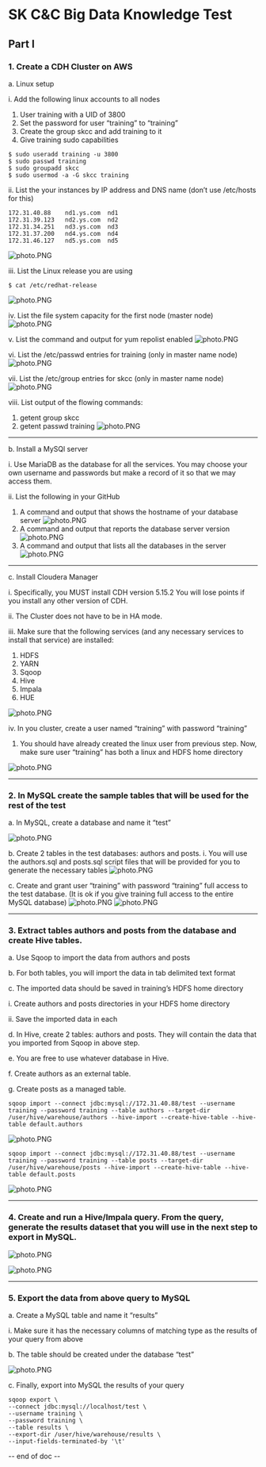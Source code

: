 # SK C&C Big Data Knowledge Test
## Part I

### 1. Create a CDH Cluster on AWS
a. Linux setup

i. Add the following linux accounts to all nodes

1. User training with a UID of 3800
2. Set the password for user “training” to “training”
3. Create the group skcc and add training to it
4. Give training sudo capabilities
```
$ sudo useradd training -u 3800
$ sudo passwd training
$ sudo groupadd skcc
$ sudo usermod -a -G skcc training
```

ii. List the your instances by IP address and DNS name (don’t use /etc/hosts
for this)
```
172.31.40.88	nd1.ys.com	nd1
172.31.39.123	nd2.ys.com	nd2
172.31.34.251	nd3.ys.com	nd3
172.31.37.200	nd4.ys.com	nd4
172.31.46.127	nd5.ys.com	nd5
```
![photo.PNG](https://github.com/jamesj4318/SKCC_20190719_FinalTest/blob/master/challenges/images/1-a-ii.Instances.PNG?raw=true)

iii. List the Linux release you are using
```
$ cat /etc/redhat-release
```
![photo.PNG](https://github.com/jamesj4318/SKCC_20190719_FinalTest/blob/master/challenges/images/1-a-iii.LinuxRelease.PNG?raw=true)

iv. List the file system capacity for the first node (master node)
![photo.PNG](https://github.com/jamesj4318/SKCC_20190719_FinalTest/blob/master/challenges/images/1-a-iv.file_system_capacity_for_the_first_node.PNG?raw=true)

v. List the command and output for yum repolist enabled
![photo.PNG](https://github.com/jamesj4318/SKCC_20190719_FinalTest/blob/master/challenges/images/1-a-v.yum_repolist.PNG?raw=true)

vi. List the /etc/passwd entries for training (only in master name node)
![photo.PNG](https://github.com/jamesj4318/SKCC_20190719_FinalTest/blob/master/challenges/images/1-a-vi.etc_passwd_entries_for_training.PNG?raw=true)

vii. List the /etc/group entries for skcc (only in master name node)
![photo.PNG](https://github.com/jamesj4318/SKCC_20190719_FinalTest/blob/master/challenges/images/1-a-vii.etc_group_entries_for_skcc.PNG?raw=true)

viii. List output of the flowing commands:
1. getent group skcc
2. getent passwd training
![photo.PNG](https://github.com/jamesj4318/SKCC_20190719_FinalTest/blob/master/challenges/images/1-a-viii.getent.PNG?raw=true)

----------------------------------------------------------------------------------------------------------------------------------------
b. Install a MySQl server

i. Use MariaDB as the database for all the services. You may choose your
own username and passwords but make a record of it so that we may
access them.

ii. List the following in your GitHub
1. A command and output that shows the hostname of your
database server
![photo.PNG](https://github.com/jamesj4318/SKCC_20190719_FinalTest/blob/master/challenges/images/1-b-ii-1.hostname.PNG?raw=true)
2. A command and output that reports the database server version
![photo.PNG](https://github.com/jamesj4318/SKCC_20190719_FinalTest/blob/master/challenges/images/1-b-ii-2.dbserver_version.PNG?raw=true)
3. A command and output that lists all the databases in the server
![photo.PNG](https://github.com/jamesj4318/SKCC_20190719_FinalTest/blob/master/challenges/images/1-b-ii-3.lists_all.PNG?raw=true)

----------------------------------------------------------------------------------------------------------------------------------------
c. Install Cloudera Manager

i. Specifically, you MUST install CDH version 5.15.2 You will lose points if you install any other version of CDH.

ii. The Cluster does not have to be in HA mode.

iii. Make sure that the following services (and any necessary services to install that service) are installed:
1. HDFS
2. YARN
3. Sqoop
4. Hive
5. Impala
6. HUE

![photo.PNG](https://github.com/jamesj4318/SKCC_20190719_FinalTest/blob/master/challenges/images/1-c-iii.makesure_services.PNG?raw=true)

iv. In you cluster, create a user named “training” with password “training”
1. You should have already created the linux user from previous step. Now, make sure user “training” has both a linux and HDFS home directory

![photo.PNG](https://github.com/jamesj4318/SKCC_20190719_FinalTest/blob/master/challenges/images/1-c-iv.create_user_training.PNG?raw=true)

----------------------------------------------------------------------------------------------------------------------------------------
### 2. In MySQL create the sample tables that will be used for the rest of the test
a. In MySQL, create a database and name it “test”

![photo.PNG](https://github.com/jamesj4318/SKCC_20190719_FinalTest/blob/master/challenges/images/2-a.create_db_test.PNG?raw=true)

b. Create 2 tables in the test databases: authors and posts.
i. You will use the authors.sql and posts.sql script files that will be provided for you to generate the necessary tables
![photo.PNG](https://github.com/jamesj4318/SKCC_20190719_FinalTest/blob/master/challenges/images/2-b.create_2_tables.PNG?raw=true)

c. Create and grant user “training” with password “training” full access to the test database. (It is ok if you give training full access to the entire MySQL database)
![photo.PNG](https://github.com/jamesj4318/SKCC_20190719_FinalTest/blob/master/challenges/images/2-c.1.PNG?raw=true)
![photo.PNG](https://github.com/jamesj4318/SKCC_20190719_FinalTest/blob/master/challenges/images/2-c.2.PNG?raw=true)

----------------------------------------------------------------------------------------------------------------------------------------
### 3. Extract tables authors and posts from the database and create Hive tables.

a. Use Sqoop to import the data from authors and posts

b. For both tables, you will import the data in tab delimited text format

c. The imported data should be saved in training’s HDFS home directory

i. Create authors and posts directories in your HDFS home directory

ii. Save the imported data in each

d. In Hive, create 2 tables: authors and posts. They will contain the data that you
imported from Sqoop in above step.

e. You are free to use whatever database in Hive.

f. Create authors as an external table.

g. Create posts as a managed table.
```
sqoop import --connect jdbc:mysql://172.31.40.88/test --username training --password training --table authors --target-dir /user/hive/warehouse/authors --hive-import --create-hive-table --hive-table default.authors
```
![photo.PNG](https://github.com/jamesj4318/SKCC_20190719_FinalTest/blob/master/challenges/images/3-1.PNG?raw=true)

```
sqoop import --connect jdbc:mysql://172.31.40.88/test --username training --password training --table posts --target-dir /user/hive/warehouse/posts --hive-import --create-hive-table --hive-table default.posts
```
![photo.PNG](https://github.com/jamesj4318/SKCC_20190719_FinalTest/blob/master/challenges/images/3-2.PNG?raw=true)

----------------------------------------------------------------------------------------------------------------------------------------
### 4. Create and run a Hive/Impala query. From the query, generate the results dataset that you will use in the next step to export in MySQL.

![photo.PNG](https://github.com/jamesj4318/SKCC_20190719_FinalTest/blob/master/challenges/images/4-1.PNG?raw=true)

![photo.PNG](https://github.com/jamesj4318/SKCC_20190719_FinalTest/blob/master/challenges/images/4-2.PNG?raw=true)

----------------------------------------------------------------------------------------------------------------------------------------
### 5. Export the data from above query to MySQL

a. Create a MySQL table and name it “results”

i. Make sure it has the necessary columns of matching type as the results of
your query from above

b. The table should be created under the database “test”

![photo.PNG](https://github.com/jamesj4318/SKCC_20190719_FinalTest/blob/master/challenges/images/5-1.PNG?raw=true)


c. Finally, export into MySQL the results of your query
```
sqoop export \
--connect jdbc:mysql://localhost/test \
--username training \
--password training \
--table results \
--export-dir /user/hive/warehouse/results \
--input-fields-terminated-by '\t'
```

-- end of doc --
